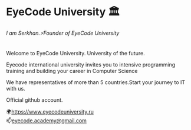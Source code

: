 # EyeCode University 🏛️
###### I am Serkhan.⚡Founder of EyeCode University
Welcome to EyeCode University. University of the future.
<p>Eyecode international university invites you to intensive programming training and building your career in Computer Science </p>
<p>We have representatives of more than 5 countries.Start your journey to IT with us.</p>
Official github account. 




🌍https://www.eyecodeuniversity.ru  
📫eyecode.academy@gmail.com
  



<!--
**southsidescript/southsidescript** is a ✨ _special_ ✨ repository because its `README.md` (this file) appears on your GitHub profile.
🌍https://www.eyecodeuniversity.ru  
Here are some ideas to get you started:

- 🔭 I’m currently working on ...
- 🌱 I’m currently learning ...
- 👯 I’m looking to collaborate on ...
- 🤔 I’m looking for help with ...
- 💬 Ask me about ...
- 📫 How to reach me: ...
- 😄 Pronouns: ...
- ⚡ Fun fact: ...
-->
